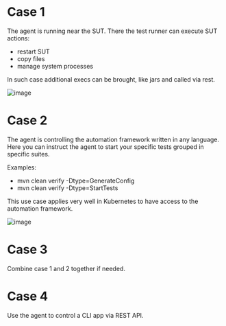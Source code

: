# Case 1

The agent is running near the SUT. There the test runner can execute SUT actions:
- restart SUT
- copy files
- manage system processes

In such case additional execs can be brought, like jars and called via rest.

![image](https://user-images.githubusercontent.com/43060213/75050738-445e0100-54d5-11ea-884c-859569d72c2d.png)

# Case 2

The agent is controlling the automation framework written in any language.
Here you can instruct the agent to start your specific tests grouped in specific suites.

Examples:
- mvn clean verify -Dtype=GenerateConfig
- mvn clean verify -Dtype=StartTests

This use case applies very well in Kubernetes to have access to the automation framework.

![image](https://user-images.githubusercontent.com/43060213/75050684-25f80580-54d5-11ea-8254-b68b52f45e33.png)

# Case 3

Combine case 1 and 2 together if needed.

# Case 4
Use the agent to control a CLI app via REST API.